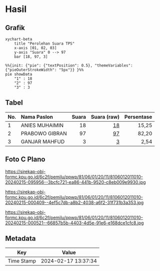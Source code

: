 # Hasil

## Grafik

```mermaid
xychart-beta
    title "Perolehan Suara TPS"
    x-axis [01, 02, 03]
    y-axis "Suara" 0 --> 97
    bar [18, 97, 3]
```

```mermaid
%%{init: {"pie": {"textPosition": 0.5}, "themeVariables": {"pieOuterStrokeWidth": "5px"}} }%%
pie showData
    "1" : 18
    "2" : 97
    "3" : 3
```

## Tabel

| No. | Nama Paslon    | Suara | Suara (raw) | Persentase |
|:--- |:-------------- | -----:| -----------:| ----------:|
| 1   | ANIES MUHAIMIN | 18    | [18][p-1]   | 15,25      |
| 2   | PRABOWO GIBRAN | 97    | [97][p-2]   | 82,20      |
| 3   | GANJAR MAHFUD  | 3     | [3][p-3]    | 2,54       |


[p-1]: https://github.com/gigit-pemilu/pemilu-2024-81-maluku/blob/main/pilpres/hitung-suara/sub/81-maluku/sub/06-seram-bagian-barat/sub/01-kairatu/sub/2011-waimital/sub/010-tps/sub/paslon-1.txt
[p-2]: https://github.com/gigit-pemilu/pemilu-2024-81-maluku/blob/main/pilpres/hitung-suara/sub/81-maluku/sub/06-seram-bagian-barat/sub/01-kairatu/sub/2011-waimital/sub/010-tps/sub/paslon-2.txt
[p-3]: https://github.com/gigit-pemilu/pemilu-2024-81-maluku/blob/main/pilpres/hitung-suara/sub/81-maluku/sub/06-seram-bagian-barat/sub/01-kairatu/sub/2011-waimital/sub/010-tps/sub/paslon-3.txt

## Foto C Plano

https://sirekap-obj-formc.kpu.go.id/6c2f/pemilu/ppwp/81/06/01/20/11/8106012011010-20240215-095956--3bcfc721-ea86-441b-9520-c8eb009e9930.jpg

https://sirekap-obj-formc.kpu.go.id/6c2f/pemilu/ppwp/81/06/01/20/11/8106012011010-20240215-000409--4ef5c7db-a8b2-4038-a6f2-31f731b3a353.jpg

https://sirekap-obj-formc.kpu.go.id/6c2f/pemilu/ppwp/81/06/01/20/11/8106012011010-20240215-000521--66857b5b-4403-4d5e-91e6-e168dce1cfc8.jpg


## Metadata

| Key        | Value               |
| ---------- | ------------------- |
| Time Stamp | 2024-02-17 13:37:34 |




